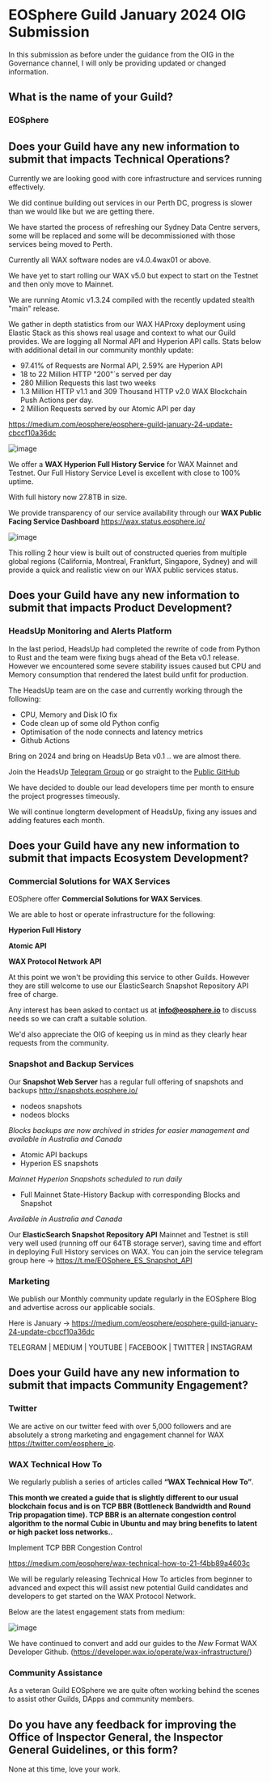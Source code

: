 # EOSphere Guild January 2024 OIG Submission

In this submission as before under the guidance from the OIG in the Governance channel, I will only be providing updated or changed information. 

## What is the name of your Guild?

### EOSphere

## Does your Guild have any new information to submit that impacts Technical Operations?

Currently we are looking good with core infrastructure and services running effectively.

We did continue building out services in our Perth DC, progress is slower than we would like but we are getting there.

We have started the process of refreshing our Sydney Data Centre servers, some will be replaced and some will be decommissioned with those services being moved to Perth.

Currently all WAX software nodes are v4.0.4wax01 or above.

We have yet to start rolling our WAX v5.0 but expect to start on the Testnet and then only move to Mainnet.

We are running Atomic v1.3.24 compiled with the recently updated stealth "main" release.

We gather in depth statistics from our WAX HAProxy deployment using Elastic Stack as this shows real usage and context to what our Guild provides. We are logging all Normal API and Hyperion API calls. Stats below with additional detail in our community monthly update:
- 97.41% of Requests are Normal API, 2.59% are Hyperion API
- 18 to 22 Million HTTP "200"`s served per day
- 280 Million Requests this last two weeks
- 1.3 Million HTTP v1.1 and 309 Thousand HTTP v2.0 WAX Blockchain Push Actions per day.
- 2 Million Requests served by our Atomic API per day

https://medium.com/eosphere/eosphere-guild-january-24-update-cbccf10a36dc

![image](https://github.com/Rossco99/waxguilds/assets/12730423/e6ad5f95-1590-4683-9705-d292ccf6008c)

We offer a **WAX Hyperion Full History Service** for WAX Mainnet and Testnet. Our Full History Service Level is excellent with close to 100% uptime.

With full history now 27.8TB in size.

We provide transparency of our service availability through our **WAX Public Facing Service Dashboard** https://wax.status.eosphere.io/

![image](https://github.com/Rossco99/waxguilds/assets/12730423/a67d1061-63bd-46b1-85ad-2a94efdeb0cb)

This rolling 2 hour view is built out of constructed queries from multiple global regions (California, Montreal, Frankfurt, Singapore, Sydney) and will provide a quick and realistic view on our WAX public services status.

## Does your Guild have any new information to submit that impacts Product Development?

### HeadsUp Monitoring and Alerts Platform
In the last period, HeadsUp had completed the rewrite of code from Python to Rust and the team were fixing bugs ahead of the Beta v0.1 release. However we encountered some severe stability issues caused but CPU and Memory consumption that rendered the latest build unfit for production.

The HeadsUp team are on the case and currently working through the following:

- CPU, Memory and Disk IO fix
- Code clean up of some old Python config
- Optimisation of the node connects and latency metrics
- Github Actions

Bring on 2024 and bring on HeadsUp Beta v0.1 .. we are almost there.

Join the HeadsUp [Telegram Group](https://t.me/headsup_monitoring_alerts) or go straight to the [Public GitHub](https://github.com/eosphere/HeadsUp-Monitoring-Alerts)

We have decided to double our lead developers time per month to ensure the project progresses timeously.

We will continue longterm development of HeadsUp, fixing any issues and adding features each month. 

## Does your Guild have any new information to submit that impacts Ecosystem Development?

### Commercial Solutions for WAX Services
EOSphere offer **Commercial Solutions for WAX Services**. 

We are able to host or operate infrastructure for the following:

**Hyperion Full History**

**Atomic API**

**WAX Protocol Network API**

At this point we won't be providing this service to other Guilds. However they are still welcome to use our ElasticSearch Snapshot Repository API free of charge.

Any interest has been asked to contact us at **info@eosphere.io** to discuss needs so we can craft a suitable solution. 

We'd also appreciate the OIG of keeping us in mind as they clearly hear requests from the community.

### Snapshot and Backup Services
Our **Snapshot Web Server** has a regular full offering of snapshots and backups http://snapshots.eosphere.io/
- nodeos snapshots
- nodeos blocks

_Blocks backups are now archived in strides for easier management and available in Australia and Canada_

- Atomic API backups
- Hyperion ES snapshots

_Mainnet Hyperion Snapshots scheduled to run daily_

- Full Mainnet State-History Backup with corresponding Blocks and Snapshot

_Available in Australia and Canada_

Our **ElasticSearch Snapshot Repository API** Mainnet and Testnet is still very well used (running off our 64TB storage server), saving time and effort in deploying Full History services on WAX. You can join the service telegram group here -> https://t.me/EOSphere_ES_Snapshot_API

### Marketing
We publish our Monthly community update regularly in the EOSphere Blog and advertise across our applicable socials.

Here is January -> https://medium.com/eosphere/eosphere-guild-january-24-update-cbccf10a36dc

TELEGRAM | MEDIUM | YOUTUBE | FACEBOOK | TWITTER | INSTAGRAM

## Does your Guild have any new information to submit that impacts Community Engagement?
### Twitter
We are active on our twitter feed with over 5,000 followers and are absolutely a strong marketing and engagement channel for WAX https://twitter.com/eosphere_io.

### WAX Technical How To
We regularly publish a series of articles called **“WAX Technical How To”**. 

**This month we created a guide that is slightly different to our usual blockchain focus and is on TCP BBR (Bottleneck Bandwidth and Round Trip propagation time). TCP BBR is an alternate congestion control algorithm to the normal Cubic in Ubuntu and may bring benefits to latent or high packet loss networks..**

Implement TCP BBR Congestion Control

https://medium.com/eosphere/wax-technical-how-to-21-f4bb89a4603c

We will be regularly releasing Technical How To articles from beginner to advanced and expect this will assist new potential Guild candidates and developers to get started on the WAX Protocol Network.

Below are the latest engagement stats from medium:

![image](https://github.com/Rossco99/waxguilds/assets/12730423/1a119c6e-eb9d-486b-bc3f-fdbcdc94806f)

We have continued to convert and add our guides to the *New* Format WAX Developer Github. (https://developer.wax.io/operate/wax-infrastructure/) 

### Community Assistance
As a veteran Guild EOSphere we are quite often working behind the scenes to assist other Guilds, DApps and community members.

## Do you have any feedback for improving the Office of Inspector General, the Inspector General Guidelines, or this form?
None at this time, love your work.
